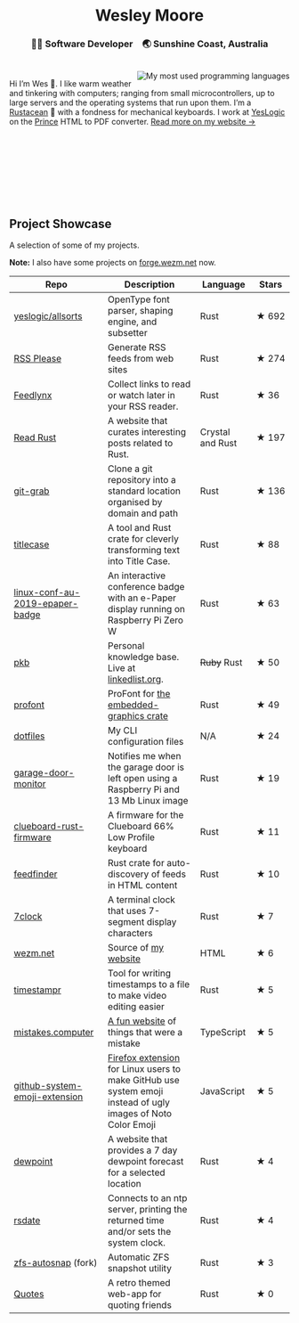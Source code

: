 <div align="center">
  <h1>Wesley Moore</h1>
  <h3>👨‍💻 Software Developer&#8195;🌏 Sunshine Coast, Australia</h3><br>
</div>

<img align="right" src="https://github-readme-stats.vercel.app/api/top-langs/?username=wezm&layout=compact&langs_count=6" alt="My most used programming languages">

Hi I’m Wes 👋. I like warm weather and tinkering with computers; ranging from small microcontrollers, up to large servers and the operating systems that run upon them. I’m a [Rustacean](https://www.rust-lang.org/learn/get-started#ferris) 🦀 with a fondness for mechanical keyboards. I work at <a href="https://github.com/yeslogic">YesLogic</a> on the [Prince](https://www.princexml.com/) HTML to PDF converter. [Read more on my website →](https://www.wezm.net/v2/about/)

<!-- if there's a better way to do this I'd love to know -->
<br><br><br><br><br><br><br>

Project Showcase
----------------

A selection of some of my projects.

**Note:** I also have some projects on [forge.wezm.net](https://forge.wezm.net/) now.

| Repo         | Description     | Language | Stars |
|--------------|-----------------|----------|-------|
| [yeslogic/allsorts](https://github.com/yeslogic/allsorts) | OpenType font parser, shaping engine, and subsetter      | Rust        | ★&nbsp;692|
| [RSS Please](https://github.com/wezm/rsspls) | Generate RSS feeds from web sites | Rust        | ★&nbsp;274|
| [Feedlynx](https://github.com/wezm/rsspls) | Collect links to read or watch later in your RSS reader. | Rust        | ★&nbsp;36|
| [Read Rust](https://github.com/wezm/read-rust) | A website that curates interesting posts related to Rust. | Crystal and Rust | ★&nbsp;197|
| [git-grab](https://github.com/wezm/git-grab) | Clone a git repository into a standard location organised by domain and path | Rust | ★&nbsp;136|
| [titlecase](https://github.com/wezm/titlecase) | A tool and Rust crate for cleverly transforming text into Title Case. | Rust | ★&nbsp;88|
| [linux-conf-au-2019-epaper-badge](https://github.com/wezm/linux-conf-au-2019-epaper-badge) | An interactive conference badge with an e-Paper display running on Raspberry Pi Zero W | Rust | ★&nbsp;63|
| [pkb](https://github.com/wezm/pkb) | Personal knowledge base. Live at [linkedlist.org](https://linkedlist.org/). | ~~Ruby~~ Rust | ★&nbsp;50|
| [profont](https://github.com/wezm/profont) | ProFont for [the embedded-graphics crate](https://github.com/jamwaffles/embedded-graphics) | Rust | ★&nbsp;49|
| [dotfiles](https://github.com/wezm/dotfiles) | My CLI configuration files | N/A | ★&nbsp;24|
| [garage-door-monitor](https://github.com/wezm/garage-door-monitor) | Notifies me when the garage door is left open using a Raspberry Pi and 13 Mb Linux image | Rust        | ★&nbsp;19|
| [clueboard-rust-firmware](https://github.com/wezm/clueboard-rust-firmware)      | A firmware for the Clueboard 66% Low Profile keyboard  | Rust       | ★&nbsp;11|
| [feedfinder](https://github.com/wezm/feedfinder) | Rust crate for auto-discovery of feeds in HTML content | Rust | ★&nbsp;10|
| [7clock](https://github.com/wezm/7clock) | A terminal clock that uses 7-segment display characters | Rust        | ★&nbsp;7|
| [wezm.net](https://github.com/wezm/wezm.net) | Source of [my website](https://www.wezm.net/) | HTML | ★&nbsp;6|
| [timestampr](https://github.com/wezm/timestampr) | Tool for writing timestamps to a file to make video editing easier | Rust        | ★&nbsp;5|
| [mistakes.computer](https://github.com/wezm/mistakes.computer) | [A fun website](https://mistakes.computer/) of things that were a mistake | TypeScript | ★&nbsp;5|
| [github-system-emoji-extension](https://github.com/wezm/github-system-emoji-extension) | [Firefox extension](https://addons.mozilla.org/en-US/firefox/addon/github-system-emoji/) for Linux users to make GitHub use system emoji instead of ugly images of Noto Color Emoji | JavaScript | ★&nbsp;5|
| [dewpoint](https://github.com/wezm/dewpoint.7bit.org) | A website that provides a 7 day dewpoint forecast for a selected location | Rust        | ★&nbsp;4|
| [rsdate](https://github.com/wezm/rsdate) | Connects to an ntp server, printing the returned time and/or sets the system clock. | Rust | ★&nbsp;4|
| [zfs-autosnap](https://github.com/wezm/zfs-autosnap) (fork) | Automatic ZFS snapshot utility  | Rust | ★&nbsp;3|
| [Quotes](https://github.com/wezm/Quotes) | A retro themed web-app for quoting friends | Rust | ★&nbsp;0|
